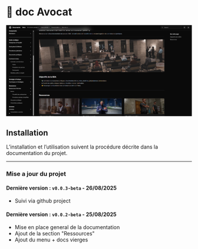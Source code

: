 # 📑 doc Avocat
![img_1.png](img_1.png)
## Installation

L’installation et l’utilisation suivent la procédure décrite dans la documentation du projet.  

---
### Mise a jour du projet
#### Dernière version : `v0.0.3-beta` - 26/08/2025
- Suivi via github project

#### Dernière version : `v0.0.2-beta` - 25/08/2025

- Mise en place general de la documentation
- Ajout de la section "Ressources"
- Ajout du menu + docs vierges
